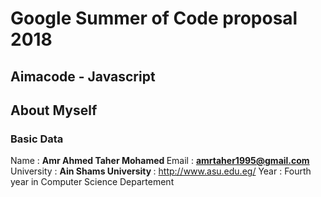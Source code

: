 # Google Summer of Code proposal 2018

## Aimacode - Javascript

## About Myself
### Basic Data
Name : <b> Amr Ahmed Taher Mohamed </b>
Email : <b> amrtaher1995@gmail.com </b>
University : <b> Ain Shams University </b> : http://www.asu.edu.eg/
Year : Fourth year in Computer Science Departement 


